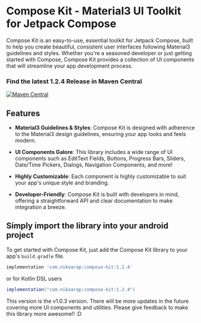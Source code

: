 # Compose Kit - Material3 UI Toolkit for Jetpack Compose

Compose Kit is an easy-to-use, essential toolkit for Jetpack Compose, built to help you create beautiful, consistent user interfaces following Material3 guidelines and styles. Whether you're a seasoned developer or just getting started with Compose, Compose Kit provides a collection of UI components that will streamline your app development process.

### Find the latest 1.2.4 Release in Maven Central
[![Maven Central](https://maven-badges.herokuapp.com/maven-central/cz.jirutka.rsql/rsql-parser/badge.svg?version=1.2.4)](https://central.sonatype.com/artifact/io.github.nikoarap/compose-kit/1.2.4)

## Features

- **Material3 Guidelines & Styles**: Compose Kit is designed with adherence to the Material3 design guidelines, ensuring your app looks and feels modern.

- **UI Components Galore**: This library includes a wide range of UI components such as EditText Fields, Buttons, Progress Bars, Sliders, Date/Time Pickers, Dialogs, Navigation Components, and more!

- **Highly Customizable**: Each component is highly customizable to suit your app's unique style and branding.

- **Developer-Friendly**: Compose Kit is built with developers in mind, offering a straightforward API and clear documentation to make integration a breeze.

## Simply import the library into your android project

To get started with Compose Kit, just add the Compose Kit library to your app's `build.gradle` file.

```gradle
implementation 'com.nikoarap:compose-kit:1.2.4'
```
or for Kotlin DSL users

```gradle
implementation("com.nikoarap:compose-kit:1.2.4")
```

This version is the  v1.0.3 version. There will be more updates in the future covering more UI components and utilities. Please give feedback to make this library more awesome!! :D